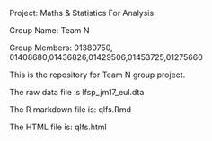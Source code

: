 Project: Maths & Statistics For Analysis 

Group Name: Team N

Group Members: 01380750, 01408680,01436826,01429506,01453725,01275660

This is the repository for Team N group project.

The raw data file is lfsp_jm17_eul.dta

The R markdown file is: qlfs.Rmd

The HTML file is: qlfs.html
